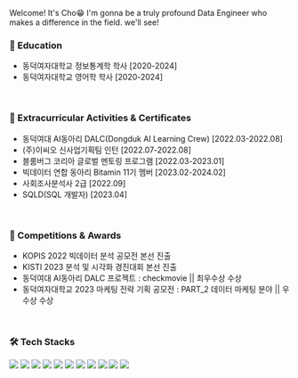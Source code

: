 Welcome! It's Cho😁
I'm gonna be a truly profound Data Engineer who makes a difference in the field. we'll see! 
<br/>

### 🏫 Education
- 동덕여자대학교 정보통계학 학사 [2020-2024]
- 동덕여자대학교 영어학 학사 [2020-2024]
<br/>

### 📌 Extracurricular Activities & Certificates
+ 동덕여대 AI동아리 DALC(Dongduk AI Learning Crew) [2022.03-2022.08]
+ (주)이씨오 신사업기획팀 인턴 [2022.07-2022.08]
+ 블룸버그 코리아 글로벌 멘토링 프로그램 [2022.03-2023.01]
+ 빅데이터 연합 동아리 Bitamin 11기 멤버 [2023.02-2024.02]
+ 사회조사분석사 2급 [2022.09]
+ SQLD(SQL 개발자) [2023.04]
<br/>

### 🏅 Competitions & Awards
+ KOPIS 2022 빅데이터 분석 공모전 본선 진출
+ KISTI 2023 분석 및 시각화 경진대회 본선 진출
+ 동덕여대 AI동아리 DALC 프로젝트 : checkmovie || 최우수상 수상
+ 동덕여자대학교 2023 마케팅 전략 기획 공모전 : PART_2 데이터 마케팅 분야 || 우수상 수상 
<br/>

### 🛠️ Tech Stacks
<img src="https://img.shields.io/badge/Python-FFBF3B?style=flat-square&logo=Python&logoColor=white"/> <img src="https://img.shields.io/badge/R-276DC3?style=flat-square&logo=R&logoColor=white"/> <img src="https://img.shields.io/badge/PostgreSQL-4169E1?style=flat-square&logo=postgresql&logoColor=white"/> <img src="https://img.shields.io/badge/MySQL-4479A1?style=flat-square&logo=MySQL&logoColor=white"/> <img src="https://img.shields.io/badge/html-83B81A?style=flat-square&logo=html5&logoColor=white"/> <img src="https://img.shields.io/badge/CSS-1572B6?style=flat-square&logo=css3&logoColor=white"/> <img src="https://img.shields.io/badge/JavaScript-F7DF1E?style=flat-square&logo=javascript&logoColor=white"/> <img src="https://img.shields.io/badge/Pytorch-EE4C2C?style=flat-square&logo=pytorch&logoColor=white"/> <img src="https://img.shields.io/badge/ScikitLearn-F7931E?style=flat-square&logo=scikitlearn&logoColor=white"/> <img src="https://img.shields.io/badge/Tensorflow-FF6F00?style=flat-square&logo=tensorflow&logoColor=white"/> <img src="https://img.shields.io/badge/Django-092E20?style=flat-square&logo=django&logoColor=white"/>
